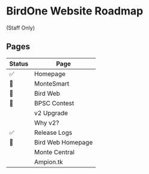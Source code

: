 # BirdOne Website Roadmap
(Staff Only)

## Pages
| Status 	| Page              	|
|--------	|-------------------	|
| ✅      	| Homepage          	|
| 🚧      	| MonteSmart        	|
| 🚧      	| Bird Web          	|
| 🚧      	| BPSC Contest      	|
|        	| v2 Upgrade        	|
|        	| Why v2?           	|
| ✅      	| Release Logs      	|
| 🚧      	| Bird Web Homepage 	|
|        	| Monte Central     	|
|        	| Ampion.tk         	|

<sub id="ftr"></sub>
<script>
  fetch('/src/version')
    .then(response => response.text())
    .then(content => {
      document.getElementById('ftr').innerHTML = content;
    });
</script>